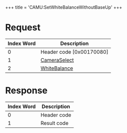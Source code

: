 +++
title = 'CAMU:SetWhiteBalanceWithoutBaseUp'
+++

# Request

| Index Word | Description                                             |
|------------|---------------------------------------------------------|
| 0          | Header code \[0x00170080\]                              |
| 1          | [CameraSelect](Camera_Services#CameraSelect "wikilink") |
| 2          | [WhiteBalance](Camera_Services#WhiteBalance "wikilink") |

# Response

| Index Word | Description |
|------------|-------------|
| 0          | Header code |
| 1          | Result code |